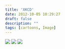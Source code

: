 ```yaml
---
title: 'XKCD'
date: 2012-10-05 10:29:27
draft: false
description: ""
tags: [cartoons, Image]
---
```


![](/shared/2012/10/sky.png) ![](/shared/2012/10/traffic_lights.gif) ![](/shared/2012/10/my_sky.png)